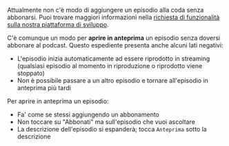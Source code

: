 Attualmente non c'è modo di aggiungere un episodio alla coda senza abbonarsi.
Puoi trovare maggiori informazioni nella [richiesta di funzionalità sulla
nostra piattaforma di sviluppo](https://github.com/AntennaPod/AntennaPod/issues/4710).

C'è comunque un modo per **aprire in anteprima** un episodio senza doversi
abbonare al podcast. Questo espediente presenta anche alcuni lati negativi:

- L'episodio inizia automaticamente ad essere riprodotto in streaming (qualsiasi
episodio al momento in riproduzione o riprodotto viene stoppato)
- Non è possibile passare a un altro episodio e tornare all'episodio in
anteprima più tardi

Per aprire in anteprima un episodio:

- Fa' come se stessi aggiungendo un abbonamento
- Non toccare su "Abbonati" ma sull'episodio che vuoi ascoltare
- La descrizione dell'episodio si espanderà; tocca `Anteprima` sotto la
descrizione
